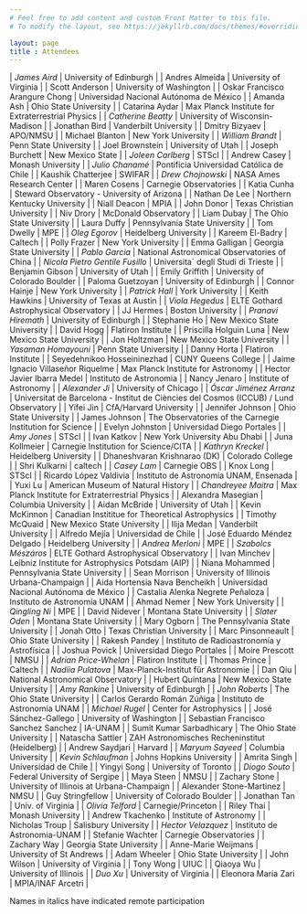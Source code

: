 ```yaml
---
# Feel free to add content and custom Front Matter to this file.
# To modify the layout, see https://jekyllrb.com/docs/themes/#overriding-theme-defaults

layout: page
title : Attendees
---
```


| *James Aird* | University of Edinburgh |
| Andres  Almeida | University of Virginia |
| Scott Anderson | University of Washington |
| Oskar Francisco Arangure Chong | Universidad Nacional Autónoma de México |
| Amanda Ash | Ohio State University |
| Catarina Aydar | Max Planck Institute for Extraterrestrial Physics |
| *Catherine Beatty* | University of Wisconsin-Madison  |
| Jonathan Bird | Vanderbilt University |
| Dmitry Bizyaev | APO/NMSU |
| Michael Blanton | New York University |
| *William Brandt* | Penn State University |
| Joel Brownstein |  University of Utah |
| Joseph Burchett | New Mexico State |
| *Joleen Carlberg* | STScI |
| Andrew Casey | Monash University |
| *Julio Chanamé* | Pontificia Universidad Católica de Chile |
| Kaushik  Chatterjee | SWIFAR |
| *Drew Chojnowski* | NASA Ames Research Center |
| Maren Cosens | Carnegie Observatories |
| Katia Cunha | Steward Observatory - University of Arizona |
| Nathan De Lee | Northern Kentucky University |
| Niall Deacon | MPIA |
| John Donor | Texas Christian University |
| Niv Drory | McDonald Observatory |
| Liam Dubay | The Ohio State University |
| Laura Duffy | Pennsylvania State University |
| Tom Dwelly | MPE |
| *Oleg Egorov* | Heidelberg University |
| Kareem  El-Badry | Caltech |
| Polly Frazer | New York University |
| Emma Galligan | Georgia State University |
| *Pablo Garcia* | National Astronomical Observatories of China |
| *Nicola Pietro  Gentile Fusillo* | Universita` degli Studi di Trieste |
| Benjamin Gibson | University of Utah |
| Emily Griffith | University of Colorado Boulder |
| Paloma Guetzoyan | University of Edinburgh |
| Connor Hainje | New York University |
| *Patrick Hall* | York University |
| Keith Hawkins | University of Texas at Austin |
| *Viola Hegedus* | ELTE Gothard Astrophysical Observatory |
| JJ Hermes | Boston University |
| *Pranavi Hiremath*  | University of Edinburgh | 
| Stephanie Ho | New Mexico State University |
| David Hogg | Flatiron Institute  |
| Priscilla Holguin Luna | New Mexico State University |
| Jon Holtzman | New Mexico State University |
| *Yasaman Homayouni* | Penn State University |
| Danny Horta | Flatiron Institute |
| Seyedehnikoo Hosseininezhad | CUNY Queens College |
| Jaime Ignacio Villaseñor Riquelme | Max Planck Institute for Astronomy |
| Hector Javier Ibarra Medel | Instituto de Astronomia |
| Nancy Jenaro | Institute of Astronomy |
| *Alexander Ji* | University of Chicago |
| *Óscar Jiménez Arranz* | Universitat de Barcelona - Institut de Ciències del Cosmos (ICCUB) / Lund Observatory |
| Yifei Jin | CfA/Harvard University |
| Jennifer Johnson | Ohio State University |
| James Johnson | The Observatories of the Carnegie Institution for Science |
| Evelyn Johnston | Universidad Diego Portales |
| *Amy Jones* | STScI |
| Ivan Katkov | New York University Abu Dhabi |
| Juna Kollmeier | Carnegie Institution for Science/CITA |
| *Kathryn Kreckel* | Heidelberg University |
| Dhaneshvaran Krishnarao  (DK) | Colorado College |
| Shri Kulkarni | caltech |
| *Casey Lam* | Carnegie OBS |
| Knox Long | STScI |
| Ricardo López Valdivia |  Instituto de Astronomía UNAM, Ensenada |
| Yuxi Lu | American Museum of Natural History |
| *Chandreyee Maitra* | Max Planck Institute for Extraterrestrial Physics |
| Alexandra Masegian | Columbia University |
| Aidan  McBride | University of Utah |
| Kevin McKinnon | Canadian Instititue for Theoretical Astrophysics |
| Timothy McQuaid | New Mexico State University  |
| Ilija Medan | Vanderbilt University |
| Alfredo Mejía | Universidad de Chile |
| José Eduardo Méndez Delgado | Heidelberg University |
| *Andrea Merloni* | MPE |
| *Szabolcs Mészáros*  | ELTE Gothard Astrophysical Observatory |
| Ivan Minchev | Leibniz Institute for Astrophysics Potsdam (AIP) |
| Niana Mohammed | Pennsylvania State University |
| Sean Morrison | University of Illinois Urbana-Champaign |
| Aida Hortensia Nava Bencheikh | Universidad Nacional Autónoma de México |
| Castalia Alenka Negrete Peñaloza | Instituto de Astronomía UNAM |
| Ahmad Nemer | New York University |
| *Qingling Ni* | MPE |
| David Nidever | Montana State University |
| *Slater Oden* | Montana State University |
| Mary Ogborn | The Pennsylvania State University |
| Jonah Otto | Texas Christian University |
| Marc Pinsonneault | Ohio State University |
| Rakesh Pandey | Instituto de Radioastronomía y Astrofísica |
| Joshua Povick |  Universidad Diego Portales |
| Moire Prescott | NMSU |
| *Adrian Price-Whelan* | Flatiron Institute |
| Thomas Prince | Caltech |
| *Nadiia Pulatova* | Max-Planck-Institut für Astronomie |
| Dan Qiu | National Astronomical Observatory |
| Hubert  Quintana | New Mexico State University |
| *Amy Rankine* | University of Edinburgh |
| *John Roberts* | The Ohio State University |
| Carlos Gerardo Román Zúñiga | Instituto de Astronomía UNAM |
| *Michael Rugel* | Center for Astrophysics |
| José Sánchez-Gallego | University of Washington |
| Sebastian Francisco Sanchez Sanchez | IA-UNAM |
| Sumit Kumar Sarbadhicary | The Ohio State University |
| Natascha Sattler | ZAH Astronomisches Recheninstitut (Heidelberg) |
| Andrew Saydjari | Harvard |
| *Maryum Sayeed* | Columbia University |
| *Kevin Schlaufman* | Johns Hopkins University |
| Amrita  Singh | Universidad de Chile |
| Yingyi Song | University of Toronto |
| *Diogo Souto* | Federal University of Sergipe |
| Maya Steen | NMSU |
| Zachary Stone | University of Illinois at Urbana-Champaign |
| Alexander Stone-Martinez | NMSU |
| Guy Stringfellow | University of Colorado Boulder |
| Jonathan Tan | Univ. of Virginia |
| *Olivia Telford* | Carnegie/Princeton |
| Riley Thai | Monash University |
| Andrew Tkachenko | Institute of Astronomy |
| Nicholas Troup | Salisbury University |
| *Hector Velazquez* | Instituto de Astronomia-UNAM |
| Stefanie Wachter | Carnegie Observatories |
| Zachary Way | Georgia State University |
| Anne-Marie Weijmans | University of St Andrews |
| Adam Wheeler | Ohio State University |
| John Wilson | University of Virginia |
| Tony Wong | UIUC |
| Qiaoya Wu | University of Illinois |
| *Duo Xu* | University of Virginia |
| Eleonora Maria Zari | MPIA/INAF Arcetri |

Names in italics have indicated remote participation
